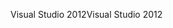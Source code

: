 <span data-ttu-id="be59a-101">Visual Studio 2012</span><span class="sxs-lookup"><span data-stu-id="be59a-101">Visual Studio 2012</span></span>